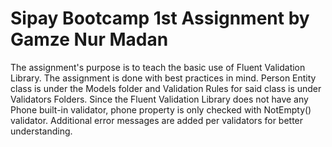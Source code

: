 # Sipay Bootcamp 1st Assignment by Gamze Nur Madan
The assignment's purpose is to teach the basic use of Fluent Validation Library.
The assignment is done with best practices in mind.
Person Entity class is under the Models folder and Validation Rules for said class is under Validators Folders.
Since the Fluent Validation Library does not have any Phone built-in validator, phone property is only checked with NotEmpty() validator.
Additional error messages are added per validators for better understanding.
